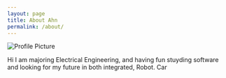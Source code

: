 ```yaml
---
layout: page
title: About Ahn
permalink: /about/
---
```


<img src="{{ site.baseurl }}/assets/editprofile.jpg" title="Profile Picture" class="profile" >


Hi I am majoring Electrical Engineering, and having fun stuyding software and looking for my future in both integrated, Robot. Car
